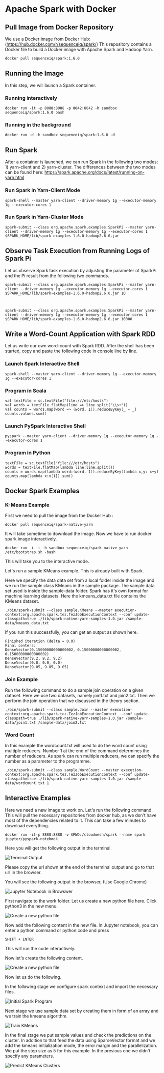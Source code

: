 # Apache Spark with Docker

## Pull Image from Docker Repository

We use a Docker image from Docker Hub:
(https://hub.docker.com/r/sequenceiq/spark/) This repository contains a
Docker file to build a Docker image with Apache Spark and Hadoop Yarn.

    docker pull sequenceiq/spark:1.6.0

## Running the Image


In this step, we will launch a Spark container.

### Running interactively

    docker run -it -p 8088:8088 -p 8042:8042 -h sandbox sequenceiq/spark:1.6.0 bash

### Running in the background

    docker run -d -h sandbox sequenceiq/spark:1.6.0 -d

## Run Spark


After a container is launched, we can run Spark in the following two
modes: 1) yarn-client and 2) yarn-cluster. The differences between the
two modes can be found here:
https://spark.apache.org/docs/latest/running-on-yarn.html

### Run Spark in Yarn-Client Mode

    spark-shell --master yarn-client --driver-memory 1g --executor-memory 1g --executor-cores 1

### Run Spark in Yarn-Cluster Mode

    spark-submit --class org.apache.spark.examples.SparkPi --master yarn-client --driver-memory 1g --executor-memory 1g --executor-cores 1 $SPARK_HOME/lib/spark-examples-1.6.0-hadoop2.6.0.jar

## Observe Task Execution from Running Logs of Spark Pi


Let us observe Spark task execution by adjusting the parameter of
SparkPi and the Pi result from the following two commands.

    spark-submit --class org.apache.spark.examples.SparkPi --master yarn-client --driver-memory 1g --executor-memory 1g --executor-cores 1 $SPARK_HOME/lib/spark-examples-1.6.0-hadoop2.6.0.jar 10



    spark-submit --class org.apache.spark.examples.SparkPi --master yarn-client --driver-memory 1g --executor-memory 1g --executor-cores 1 $SPARK_HOME/lib/spark-examples-1.6.0-hadoop2.6.0.jar 10000

## Write a Word-Count Application with Spark RDD


Let us write our own word-count with Spark RDD. After the shell has been
started, copy and paste the following code in console line by line.

### Launch Spark Interactive Shell

    spark-shell --master yarn-client --driver-memory 1g --executor-memory 1g --executor-cores 1

### Program in Scala

    val textFile = sc.textFile("file:///etc/hosts")
    val words = textFile.flatMap(line => line.split("\\s+"))
    val counts = words.map(word => (word, 1)).reduceByKey(_ + _)
    counts.values.sum()

### Launch PySpark Interactive Shell

    pyspark --master yarn-client --driver-memory 1g --executor-memory 1g --executor-cores 1

### Program in Python

    textFile = sc.textFile("file:///etc/hosts")
    words = textFile.flatMap(lambda line:line.split())
    counts = words.map(lambda word:(word, 1)).reduceByKey(lambda x,y: x+y)
    counts.map(lambda x:x[1]).sum()


## Docker Spark Examples 

### K-Means Example 

First we need to pull the image from the Docker Hub :

    docker pull sequenceiq/spark-native-yarn

It will take sometime to download the image. Now we have to run docker spark image interactively.

	docker run -i -t -h sandbox sequenceiq/spark-native-yarn /etc/bootstrap.sh -bash
	
This will take you to the interactive mode. 

Let's run a sample KMeans example. This is already built with Spark. 

Here we specify the data data set from a local folder inside the image
and we run the sample class KMeans in the sample package. The sample
data set used is inside the sample-data folder. Spark has it's own
format for machine learning datasets. Here the kmeans_data.txt file
contains the KMeans dataset.

	./bin/spark-submit --class sample.KMeans --master execution-context:org.apache.spark.tez.TezJobExecutionContext --conf update-classpath=true ./lib/spark-native-yarn-samples-1.0.jar /sample-data/kmeans_data.txt


If you run this successfully, you can get an output as shown here. 

	Finished iteration (delta = 0.0)
	Final centers:
	DenseVector(0.15000000000000002, 0.15000000000000002, 0.15000000000000002)
	DenseVector(9.2, 9.2, 9.2)
	DenseVector(0.0, 0.0, 0.0)
	DenseVector(9.05, 9.05, 9.05)
	
### Join Example

Run the following command to do a sample join operation on a given
dataset. Here we use two datasets, namely join1.txt and
join2.txt. Then we perform the join operation that we discussed in the
theory section.

	./bin/spark-submit --class sample.Join --master execution-context:org.apache.spark.tez.TezJobExecutionContext --conf update-classpath=true ./lib/spark-native-yarn-samples-1.0.jar /sample-data/join1.txt /sample-data/join2.txt
	
### Word  Count

In this example the wordcount.txt will used to do the word count using
multiple reducers. Number 1 at the end of the command determines the
number of reducers. As spark can run multiple reducers, we can specify
the number as a parameter to the programme.

	./bin/spark-submit --class sample.WordCount --master execution-context:org.apache.spark.tez.TezJobExecutionContext --conf update-classpath=true ./lib/spark-native-yarn-samples-1.0.jar /sample-data/wordcount.txt 1


## Interactive Examples

Here we need a new image to work on. Let's run the following
command. This will pull the necessary repositories from docker hub, as
we don't have most of the dependencies related to it. This can take a
few minutes to download everything.

	docker run -it-p 8888:8888 -v $PWD:/cloudmesh/spark --name spark jupyter/pyspark-notebook
	
Here you will get the following output in the terminal. 

![Terminal Output](images/docker-spark-jupyter.png)

Please copy the url shown at the end of the terminal output and go to
that url in the browser.

You will see the following output in the browser, (Use Google Chrome)

![Jupyter Notebook in Browswer](images/docker-spark-jup-1.png)

First navigate to the work folder. Let us create a new python file
here. Click python3 in the new menu. 

![Create a new python file](images/docker-spark-jup-2.png)

Now add the following content in the new file. In Jupyter notebook, 
you can enter a python command or python code and press

	SHIFT + ENTER

This will run the code interactively. 

Now let's create the following content. 

![Create a new python file](images/docker-spark-jup-3.png)

Now let us do the following. 

In the following stage we configure spark context and 
import the necessary files. 

![Initial Spark Program](images/docker-spark-tut-1.png)

Next stage we use sample data set by creating them 
in form of an array and we train the kmeans algorithm. 

![Train KMeans](images/docker-spark-tut-2.png)

In the final stage we put sample values and check the 
predictions on the cluster. In addition to that feed the data
using SparseVector format and we add the kmeans initialization 
mode, the error margin and the parallelization. We put the 
step size as 5 for this example. In the previous one we didn't 
specify any parameters. 

![Predict KMeans Clusters](images/docker-spark-tut-3.png)
